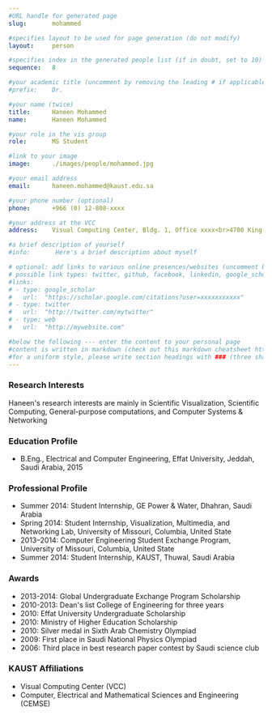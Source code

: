 ```yaml
---
#URL handle for generated page
slug:       mohammed

#specifies layout to be used for page generation (do not modify)
layout: 	person

#specifies index in the generated people list (if in doubt, set to 10)
sequence:	8

#your academic title (uncomment by removing the leading # if applicable)
#prefix:    Dr.

#your name (twice)
title:		Haneen Mohammed
name:       Haneen Mohammed

#your role in the vis group
role:       MS Student

#link to your image
image:      ./images/people/mohammed.jpg

#your email address
email:      haneen.mohammed@kaust.edu.sa

#your phone number (optional)
phone:      +966 (0) 12-808-xxxx

#your address at the VCC
address:    Visual Computing Center, Bldg. 1, Office xxxx<br>4700 King Abdullah University of Science and Technology<br>Thuwal 23955-6900, Saudi Arabia

#a brief description of yourself
#info:       Here's a brief description about myself

# optional: add links to various online presences/websites (uncomment by removing the leading # if applicable)
# possible link types: twitter, github, facebook, linkedin, google_scholar, google_plus, instagram, skype, youtube, vimeo, flickr, web (use the latter for all other link types)
#links:
# - type: google_scholar
#   url:  "https://scholar.google.com/citations?user=xxxxxxxxxxx"
# - type: twitter
#   url:  "http://twitter.com/mytwitter"
# - type: web
#   url:  "http://mywebsite.com"

#below the following --- enter the content to your personal page
#content is written in markdown (check out this markdown cheatsheet https://github.com/adam-p/markdown-here/wiki/Markdown-Cheatsheet)
#for a uniform style, please write section headings with ### (three sharps)
---
```

### Research Interests
​Haneen's research interests are mainly in Scientific Visualization, Scientific Computing, General-purpose computations, and Computer Systems & Networking

### Education Profile
- B.Eng., Electrical and Computer Engineering, Effat University, Jeddah, Saudi Arabia, 2015

### Professional Profile
- Summer 2014: Student Internship, GE Power & Water, Dhahran, Saudi Arabia
- Spring 2014: Student Internship, Visualization, Multimedia, and Networking Lab, University of Missouri, Columbia, United State
- 2013–2014: Computer Engineering Student Exchange Program, University of Missouri, Columbia, United State
- Summer 2014: Student Internship, KAUST, Thuwal, Saudi Arabia

### Awards
- 2013-2014: Global Undergraduate Exchange Program Scholarship
- 2010-2013: Dean's list College of Engineering for three years
- 2010: Effat University Undergraduate Scholarship
- 2010: Ministry of Higher Education Scholarship
- 2010: Silver medal in Sixth Arab Chemistry Olympiad
- 2009: First place in Saudi National Physics Olympiad
- 2006: Third place in best research paper contest by Saudi science club

### KAUST Affiliations
- Visual Computing Center (VCC)
- Computer, Electrical and Mathematical Sciences and Engineering (CEMSE)